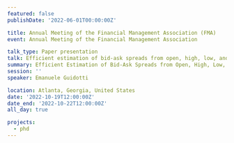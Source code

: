 ```yaml
---
featured: false
publishDate: '2022-06-01T00:00:00Z'

title: Annual Meeting of the Financial Management Association (FMA)
event: Annual Meeting of the Financial Management Association

talk_type: Paper presentation
talk: Efficient estimation of bid-ask spreads from open, high, low, and close prices
summary: Efficient Estimation of Bid-Ask Spreads from Open, High, Low, and Close Prices
session: ''
speaker: Emanuele Guidotti

location: Atlanta, Georgia, United States
date: '2022-10-19T12:00:00Z'
date_end: '2022-10-22T12:00:00Z'
all_day: true

projects:
  - phd
---
```

